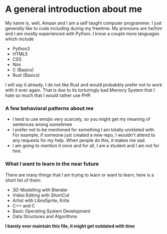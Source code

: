 # A general introduction about me

My name is, well, Amaan and I am a self taught computer programmer. I just generally like to code
including during my freetime. My pronouns are he/him and I am mostly experienced with Python. I
know a couple more languages which include

- Python3
- HTML5
- CSS
- Nim
- C (Basics)
- Rust (Basics)

I will say it already, I do not like Rust and would probabbly prefer not to work with it ever again.
That is due to its torturingly bad Memory System that I hate so much that I would rather use PHP.

### A few behavioral patterns about me
 
- I tend to use emojis very scarcely, so you might get my meaning of sentences wrong sometimee
- I prefer not to be mentioned for something I am totally unrelated with. For example, if someone
  just created a new repo, I wouldn't attend to any requests for my help. When people do this, it
  makes me sad.
- I am going to mention it once and for all, I am a student and I am not for hire.

### What I want to learn in the near future

There are many things that I am trying to learn or want to learn, here is a short list of them:

- 3D-Modelling with Blender
- Video Editing with ShortCut
- Artist with LibreSprite, Krita
- C++ and C
- Basic Operating System Development
- Data Structures and Algorithms

**I barely ever maintain this file, it might get outdated with time**

